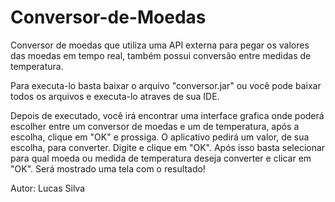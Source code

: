 # Conversor-de-Moedas
Conversor de moedas que utiliza uma API externa para pegar os valores das moedas em tempo real, também possui conversão entre medidas de temperatura. 

Para executa-lo basta baixar o arquivo "conversor.jar" ou você pode baixar todos os arquivos e executa-lo atraves de sua IDE.

Depois de executado, você irá encontrar uma interface grafica onde poderá escolher entre um conversor de moedas e um de temperatura, após a escolha, clique em "OK" e prossiga.
O aplicativo pedirá um valor, de sua escolha, para converter. Digite e clique em "OK".
Após isso basta selecionar para qual moeda ou medida de temperatura deseja converter e clicar em "OK". Será mostrado uma tela com o resultado!


Autor: Lucas Silva
